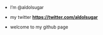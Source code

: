- I’m @aldolsugar

- my twitter **https://twitter.com/aldolsugar**

- welcome to my github page

<!---
aldolsugar/aldolsugar is a ✨ special ✨ repository because its `README.md` (this file) appears on your GitHub profile.
You can click the Preview link to take a look at your changes.
--->
